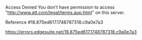 Access Denied
You don't have permission to access "http://www.att.com/legal/terms.aup.html" on this server.

Reference #18.875ed617.1748787318.c9a0e7a3

https://errors.edgesuite.net/18.875ed617.1748787318.c9a0e7a3